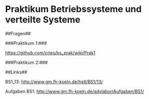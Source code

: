 Praktikum Betriebssysteme und verteilte Systeme 
=======


##Fragen##


###Praktikum 1:###

https://github.com/cries/bs_prak/wiki/Prak1


###Praktikum 2:###


##Links##

BS1_13: http://www.gm.fh-koeln.de/hstl/BS1/13/

Aufgaben BS1: http://www.gm.fh-koeln.de/advlabor/Aufgaben/BS1/
